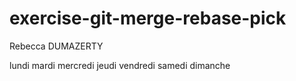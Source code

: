 # exercise-git-merge-rebase-pick

Rebecca DUMAZERTY

lundi mardi mercredi jeudi vendredi samedi dimanche